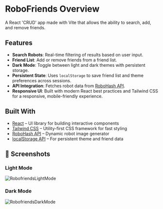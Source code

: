 # RoboFriends Overview

A React 'CRUD' app made with Vite that allows the ability to search, add, and remove friends. 


## Features

- **Search Robots**: Real-time filtering of results based on user input.
- **Friend List**: Add or remove friends from a friend list.
- **Dark Mode**: Toggle between light and dark themes with persistent storage.
- **Persistent State**: Uses `localStorage` to save friend list and theme preferences across sessions.
- **API Integration**: Fetches robot data from [RoboHash API](https://robohash.org/).
- **Responsive UI**: Built with modern React best practices and Tailwind CSS for a responsive, mobile-friendly experience.


## Built With

- [React](https://reactjs.org/) – UI library for building interactive components
- [Tailwind CSS](https://tailwindcss.com/) – Utility-first CSS framework for fast styling
- [RoboHash API](https://robohash.org/) – Dynamic robot image generator
- [localStorage API](https://developer.mozilla.org/en-US/docs/Web/API/Window/localStorage) – For persistent theme and friend data


## 📸 Screenshots

### Light Mode
![RobofriendsLightMode](https://github.com/user-attachments/assets/00899158-8175-4458-b24d-2df2f9f95a12)


### Dark Mode
![RobofriendsDarkMode](https://github.com/user-attachments/assets/415935ca-df19-44f1-89ab-5b4cfc185364)

